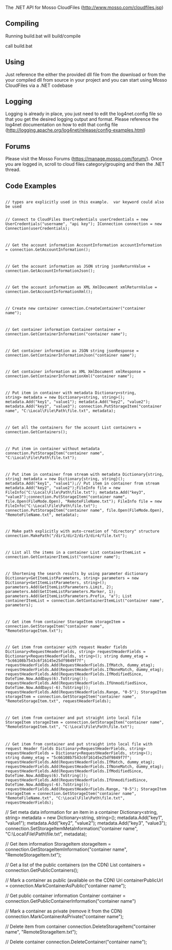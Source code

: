 The .NET API for Mosso CloudFiles (http://www.mosso.com/cloudfiles.jsp)

Compiling
----------
Running build.bat will build/compile

call build.bat

Using
----------
Just reference the either the provided dll file from the download or from the your compiled dll from source in your project and you can start using Mosso CloudFiles via a .NET codebase

Logging
----------
Logging is already in place, you just need to edit the log4net.config file so that you get the desired logging output and format.  Please reference the log4net documentation on how to edit that config file (http://logging.apache.org/log4net/release/config-examples.html)

Forums
----------
Please visit the Mosso Forums (https://manage.mosso.com/forum/).  Once you are logged in, scroll to cloud files category/grouping and then the .NET thread.

Code Examples
----------
<code>
// types are explicitly used in this example.  var keyword could also be used

// Connect to CloudFiles
UserCredentials userCredentials = new UserCredentials("username", "api key");
IConnection connection = new Connection(userCredentials);

// Get the account information
AccountInformation accountInformation = connection.GetAccountInformation();

// Get the account information as JSON
string jsonReturnValue = connection.GetAccountInformationJson();

// Get the account information as XML
XmlDocument xmlReturnValue = connection.GetAccountInformationXml();

// Create new container
connection.CreateContainer("container name");

// Get container information
Container container = connection.GetContainerInformation("container name");

// Get container information as JSON
string jsonResponse = connection.GetContainerInformationJson("container name");

// Get container information as XML
XmlDocument xmlResponse = connection.GetContainerInformationXml("container name");

// Put item in container with metadata
Dictionary<string, string> metadata = new Dictionary<string, string>();
metadata.Add("key1", "value1");
metadata.Add("key2", "value2");
metadata.Add("key3", "value3");
connection.PutStorageItem("container name", "C:\Local\File\Path\file.txt", metadata);

// Get all the containers for the account
List<string> containers = connection.GetContainers();

// Put item in container without metadata
connection.PutStorageItem("container name", "C:\Local\File\Path\file.txt");

// Put item in container from stream with metadata
Dictionary{string, string} metadata = new Dictionary{string, string}();
metadata.Add("key1", "value1");// Put item in container from stream
metadata.Add("key2", "value2");FileInfo file = new FileInfo("C:\Local\File\Path\file.txt");
metadata.Add("key3", "value3");connection.PutStorageItem("container name", file.Open(FileMode.Open), "RemoteFileName.txt");
FileInfo file = new FileInfo("C:\Local\File\Path\file.txt");
connection.PutStorageItem("container name", file.Open(FileMode.Open), "RemoteFileName.txt", metadata);

// Make path explicitly with auto-creation of "directory" structure
connection.MakePath("/dir1/dir2/dir3/dir4/file.txt");

// List all the items in a container
List<string> containerItemList = connection.GetContainerItemList("container name");

// Shortening the search results by using parameter dictionary
Dictionary<GetItemListParameters, string> parameters = new Dictionary<GetItemListParameters, string>();
parameters.Add(GetItemListParameters.Limit, 2);
parameters.Add(GetItemListParameters.Marker, 1);
parameters.Add(GetItemListParameters.Prefix, "a");
List<string> containerItemList = connection.GetContainerItemList("container name", parameters);

// Get item from container
StorageItem storageItem = connection.GetStorageItem("container name", "RemoteStorageItem.txt");


// Get item from container with request Header fields 
Dictionary<RequestHeaderFields, string> requestHeaderFields = Dictionary<RequestHeaderFields, string>();
string dummy_etag = "5c66108b7543c6f16145e25df9849f7f";
requestHeaderFields.Add(RequestHeaderFields.IfMatch, dummy_etag);
requestHeaderFields.Add(RequestHeaderFields.IfNoneMatch, dummy_etag);
requestHeaderFields.Add(RequestHeaderFields.IfModifiedSince, DateTime.Now.AddDays(6).ToString());
requestHeaderFields.Add(RequestHeaderFields.IfUnmodifiedSince, DateTime.Now.AddDays(-6).ToString());
requestHeaderFields.Add(RequestHeaderFields.Range, "0-5");
StorageItem storageItem = connection.GetStorageItem("container name", "RemoteStorageItem.txt", requestHeaderFields);

// Get item from container and put straight into local file
StorageItem storageItem = connection.GetStorageItem("container name", "RemoteStorageItem.txt", "C:\Local\File\Path\file.txt");

// Get item from container and put straight into local file with request Header fields
Dictionary<RequestHeaderFields, string> requestHeaderFields = Dictionary<RequestHeaderFields, string>();
string dummy_etag = "5c66108b7543c6f16145e25df9849f7f";
requestHeaderFields.Add(RequestHeaderFields.IfMatch, dummy_etag);
requestHeaderFields.Add(RequestHeaderFields.IfNoneMatch, dummy_etag);
requestHeaderFields.Add(RequestHeaderFields.IfModifiedSince, DateTime.Now.AddDays(6).ToString());
requestHeaderFields.Add(RequestHeaderFields.IfUnmodifiedSince, DateTime.Now.AddDays(-6).ToString());
requestHeaderFields.Add(RequestHeaderFields.Range, "0-5");
StorageItem storageItem = connection.GetStorageItem("container name", "RemoteFileName.txt", "C:\Local\File\Path\file.txt", requestHeaderFields);
</code>

// Set meta data information for an item in a container
Dictionary<string, string> metadata = new Dictionary<string, string>();
metadata.Add("key1", "value1");
metadata.Add("key2", "value2");
metadata.Add("key3", "value3");
connection.SetStorageItemMetaInformation("container name", "C:\Local\File\Path\file.txt", metadata);

// Get item information
StorageItem storageItem = connection.GetStorageItemInformation("container name", "RemoteStorageItem.txt");

// Get a list of the public containers (on the CDN)
List<string> containers = connection.GetPublicContainers();

// Mark a container as public (available on the CDN)
Uri containerPublicUrl = connection.MarkContainerAsPublic("container name");

// Get public container information
Container container = connection.GetPublicContainerInformation("container name")

// Mark a container as private (remove it from the CDN)
connection.MarkContainerAsPrivate("container name");

// Delete item from container
connection.DeleteStorageItem("container name", "RemoteStorageItem.txt");

// Delete container
connection.DeleteContainer("container name");
</code>